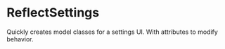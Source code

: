 # ReflectSettings
Quickly creates model classes for a settings UI. With attributes to modify behavior.
